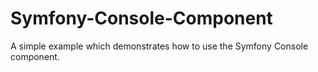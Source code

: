 # Symfony-Console-Component
A simple example which demonstrates how to use the Symfony Console component.
